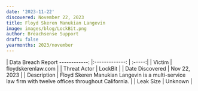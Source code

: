 ```yaml
---
date: '2023-11-22'
discovered: November 22, 2023
title: Floyd Skeren Manukian Langevin
image: images/blog/LockBit.png
author: Breachsense Support
draft: false
yearmonths: 2023/november
---
```



| Data Breach Report
------------:     |:-------------:    | :-----:|
| Victim      | floydskerenlaw.com      | 
| Threat Actor      | LockBit      | 
| Date Discovered      | Nov 22, 2023      | 
| Description      | Floyd Skeren Manukian Langevin is a multi-service law firm with twelve offices throughout California.      | 
| Leak Size      | Unknown      | 

